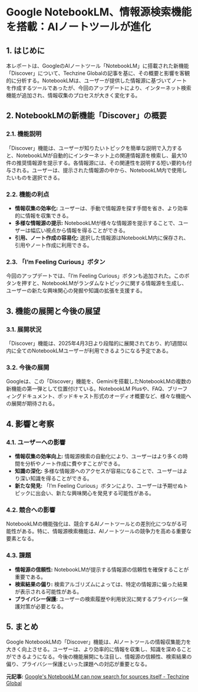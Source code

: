 # Google NotebookLM、情報源検索機能を搭載：AIノートツールが進化

## 1. はじめに

本レポートは、GoogleのAIノートツール「NotebookLM」に搭載された新機能「Discover」について、Techzine Globalの記事を基に、その概要と影響を客観的に分析する。NotebookLMは、ユーザーが提供した情報源に基づいてノートを作成するツールであったが、今回のアップデートにより、インターネット検索機能が追加され、情報収集のプロセスが大きく変化する。

## 2. NotebookLMの新機能「Discover」の概要

### 2.1. 機能説明

「Discover」機能は、ユーザーが知りたいトピックを簡単な説明で入力すると、NotebookLMが自動的にインターネット上の関連情報源を検索し、最大10件の推奨情報源を提示する。各情報源には、その関連性を説明する短い要約も付与される。ユーザーは、提示された情報源の中から、NotebookLM内で使用したいものを選択できる。

### 2.2. 機能の利点

* **情報収集の効率化:** ユーザーは、手動で情報源を探す手間を省き、より効率的に情報を収集できる。
* **多様な情報源の提示:** NotebookLMが様々な情報源を提示することで、ユーザーは幅広い視点から情報を得ることができる。
* **引用、ノート作成の容易化:** 選択した情報源はNotebookLM内に保存され、引用やノート作成に利用できる。

### 2.3. 「I’m Feeling Curious」ボタン

今回のアップデートでは、「I’m Feeling Curious」ボタンも追加された。このボタンを押すと、NotebookLMがランダムなトピックに関する情報源を生成し、ユーザーの新たな興味関心の発掘や知識の拡張を支援する。

## 3. 機能の展開と今後の展望

### 3.1. 展開状況

「Discover」機能は、2025年4月3日より段階的に展開されており、約1週間以内に全てのNotebookLMユーザーが利用できるようになる予定である。

### 3.2. 今後の展開

Googleは、この「Discover」機能を、Geminiを搭載したNotebookLMの複数の新機能の第一弾として位置付けている。NotebookLM Plusや、FAQ、ブリーフィングドキュメント、ポッドキャスト形式のオーディオ概要など、様々な機能への展開が期待される。

## 4. 影響と考察

### 4.1. ユーザーへの影響

* **情報収集の効率向上:** 情報源検索の自動化により、ユーザーはより多くの時間を分析やノート作成に費やすことができる。
* **知識の深化:** 多様な情報源へのアクセスが容易になることで、ユーザーはより深い知識を得ることができる。
* **新たな発見:** 「I’m Feeling Curious」ボタンにより、ユーザーは予期せぬトピックに出会い、新たな興味関心を発見する可能性がある。

### 4.2. 競合への影響

NotebookLMの機能強化は、競合するAIノートツールとの差別化につながる可能性がある。特に、情報源検索機能は、AIノートツールの競争力を高める重要な要素となる。

### 4.3. 課題

* **情報源の信頼性:** NotebookLMが提示する情報源の信頼性を確保することが重要である。
* **検索結果の偏り:** 検索アルゴリズムによっては、特定の情報源に偏った結果が表示される可能性がある。
* **プライバシー保護:** ユーザーの検索履歴や利用状況に関するプライバシー保護対策が必要となる。

## 5. まとめ

Google NotebookLMの「Discover」機能は、AIノートツールの情報収集能力を大きく向上させる。ユーザーは、より効率的に情報を収集し、知識を深めることができるようになる。今後の機能展開にも注目し、情報源の信頼性、検索結果の偏り、プライバシー保護といった課題への対応が重要となる。



**元記事:** [Google's NotebookLM can now search for sources itself - Techzine Global](https://www.techzine.eu/news/applications/130243/googles-notebooklm-can-now-search-for-sources-itself/)